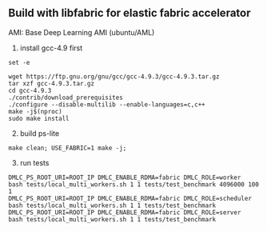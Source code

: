 ## Build with libfabric for elastic fabric accelerator

AMI: Base Deep Learning AMI (ubuntu/AML)

1. install gcc-4.9 first

```
set -e

wget https://ftp.gnu.org/gnu/gcc/gcc-4.9.3/gcc-4.9.3.tar.gz
tar xzf gcc-4.9.3.tar.gz
cd gcc-4.9.3
./contrib/download_prerequisites
./configure --disable-multilib --enable-languages=c,c++
make -j$(nproc)
sudo make install
```

2. build ps-lite
```
make clean; USE_FABRIC=1 make -j;
```

3. run tests
```
DMLC_PS_ROOT_URI=ROOT_IP DMLC_ENABLE_RDMA=fabric DMLC_ROLE=worker    bash tests/local_multi_workers.sh 1 1 tests/test_benchmark 4096000 100 1
DMLC_PS_ROOT_URI=ROOT_IP DMLC_ENABLE_RDMA=fabric DMLC_ROLE=scheduler bash tests/local_multi_workers.sh 1 1 tests/test_benchmark
DMLC_PS_ROOT_URI=ROOT_IP DMLC_ENABLE_RDMA=fabric DMLC_ROLE=server    bash tests/local_multi_workers.sh 1 1 tests/test_benchmark
```
